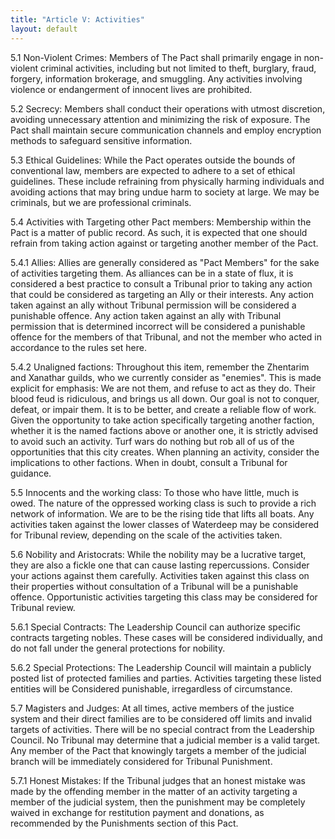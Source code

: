 ```yaml
---
title: "Article V: Activities"
layout: default
---
```


5.1 Non-Violent Crimes: Members of The Pact shall primarily engage in non-violent criminal activities, including but not limited to theft, burglary, fraud, forgery, information brokerage, and smuggling. Any activities involving violence or endangerment of innocent lives are prohibited.

5.2 Secrecy: Members shall conduct their operations with utmost discretion, avoiding unnecessary attention and minimizing the risk of exposure. The Pact shall maintain secure communication channels and employ encryption methods to safeguard sensitive information.

5.3 Ethical Guidelines: While the Pact operates outside the bounds of conventional law, members are expected to adhere to a set of ethical guidelines. These include refraining from physically harming individuals and avoiding actions that may bring undue harm to society at large. We may be criminals, but we are professional criminals. 

5.4 Activities with Targeting other Pact members: Membership within the Pact is a matter of public record. As such, it is expected that one should refrain from taking action against or targeting another member of the Pact.

5.4.1 Allies: Allies are generally considered as "Pact Members" for the sake of activities targeting them. As alliances can be in a state of flux, it is considered a best practice to consult a Tribunal prior to taking any action that could be considered as targeting an Ally or their interests. Any action taken against an ally without Tribunal permission will be considered a punishable offence. Any action taken against an ally with Tribunal permission that is determined incorrect will be considered a punishable offence for the members of that Tribunal, and not the member who acted in accordance to the rules set here.

5.4.2 Unaligned factions: Throughout this item, remember the Zhentarim and Xanathar guilds, who we currently consider as "enemies". This is made explicit for emphasis: We are not them, and refuse to act as they do. Their blood feud is ridiculous, and brings us all down. Our goal is not to conquer, defeat, or impair them. It is to be better, and create a reliable flow of work. Given the opportunity to take action specifically targeting another faction, whether it is the named factions above or another one, it is strictly advised to avoid such an activity. Turf wars do nothing but rob all of us of the opportunities that this city creates. When planning an activity, consider the implications to other factions. When in doubt, consult a Tribunal for guidance.

5.5 Innocents and the working class: To those who have little, much is owed. The nature of the oppressed working class is such to provide a rich network of information. We are to be the rising tide that lifts all boats. Any activities taken against the lower classes of Waterdeep may be considered for Tribunal review, depending on the scale of the activities taken. 

5.6 Nobility and Aristocrats: While the nobility may be a lucrative target, they are also a fickle one that can cause lasting repercussions. Consider your actions against them carefully. Activities taken against this class on their properties without consultation of a Tribunal will be a punishable offence. Opportunistic activities targeting this class may be considered for Tribunal review.

5.6.1 Special Contracts: The Leadership Council can authorize specific contracts targeting nobles. These cases will be considered individually, and do not fall under the general protections for nobility.

5.6.2 Special Protections: The Leadership Council will maintain a publicly posted list of protected families and parties. Activities targeting these listed entities will be Considered punishable, irregardless of circumstance.

5.7 Magisters and Judges: At all times, active members of the justice system and their direct families are to be considered off limits and invalid targets of activities. There will be no special contract from the Leadership Council. No Tribunal may determine that a judicial member is a valid target. Any member of the Pact that knowingly targets a member of the judicial branch will be immediately considered for Tribunal Punishment.

5.7.1 Honest Mistakes: If the Tribunal judges that an honest mistake was made by the offending member in the matter of an activity targeting a member of the judicial system, then the punishment may be completely waived in exchange for restitution payment and donations, as recommended by the Punishments section of this Pact.
